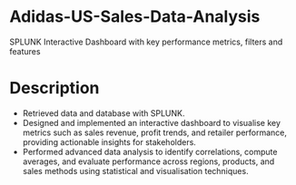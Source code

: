 # Adidas-US-Sales-Data-Analysis
SPLUNK Interactive Dashboard with key performance metrics, filters and features

# Description
-	Retrieved data and database with SPLUNK.
-	Designed and implemented an interactive dashboard to visualise key metrics such as sales revenue, profit trends, and retailer performance, providing actionable insights for stakeholders.
-	Performed advanced data analysis to identify correlations, compute averages, and evaluate performance across regions, products, and sales methods using statistical and visualisation techniques.
